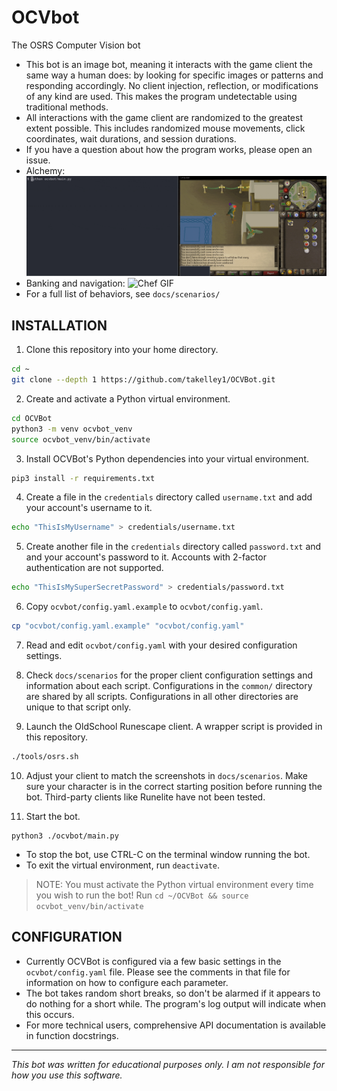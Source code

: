 # OCVbot

The OSRS Computer Vision bot

- This bot is an image bot, meaning it interacts with the game client the same
  way a human does: by looking for specific images or patterns and responding
  accordingly. No client injection, reflection, or modifications of any kind are
  used. This makes the program undetectable using traditional methods.
- All interactions with the game client are randomized to the greatest extent
  possible. This includes randomized mouse movements, click coordinates, wait
  durations, and session durations.
- If you have a question about how the program works, please open an issue.
- Alchemy:
![Alchemy GIF](./docs/gifs/alchemy.gif)
- Banking and navigation:
![Chef GIF](./docs/gifs/chef-al-kharid.gif)
- For a full list of behaviors, see `docs/scenarios/`

## INSTALLATION

1. Clone this repository into your home directory.
```bash
cd ~
git clone --depth 1 https://github.com/takelley1/OCVBot.git
```

2. Create and activate a Python virtual environment.
```bash
cd OCVBot
python3 -m venv ocvbot_venv
source ocvbot_venv/bin/activate
```

3. Install OCVBot's Python dependencies into your virtual environment.
```bash
pip3 install -r requirements.txt
```

4. Create a file in the `credentials` directory called `username.txt` and add
   your account's username to it.
```bash
echo "ThisIsMyUsername" > credentials/username.txt
```

5. Create another file in the `credentials` directory called `password.txt` and
   and your account's password to it. Accounts with 2-factor authentication are
   not supported.
```bash
echo "ThisIsMySuperSecretPassword" > credentials/password.txt
```

6. Copy `ocvbot/config.yaml.example` to `ocvbot/config.yaml`.
```bash
cp "ocvbot/config.yaml.example" "ocvbot/config.yaml"
```

7. Read and edit `ocvbot/config.yaml` with your desired configuration settings.

8. Check `docs/scenarios` for the proper client configuration
   settings and information about each script. Configurations in the `common/` directory are shared by all
   scripts. Configurations in all other directories are unique to that script
   only.

9. Launch the OldSchool Runescape client. A wrapper script is provided in
   this repository.
```bash
./tools/osrs.sh
```

10. Adjust your client to match the screenshots in `docs/scenarios`.
    Make sure your character is in the correct starting position before running
    the bot. Third-party clients like Runelite have not been tested.

11. Start the bot.
```
python3 ./ocvbot/main.py
```

- To stop the bot, use CTRL-C on the terminal window running the bot.
- To exit the virtual environment, run `deactivate`.
> NOTE: You must activate the Python virtual environment every time you wish to run the bot!
> Run `cd ~/OCVBot && source ocvbot_venv/bin/activate`

## CONFIGURATION

- Currently OCVBot is configured via a few basic settings in the
  `ocvbot/config.yaml` file. Please see the comments in that file for information
  on how to configure each parameter.
- The bot takes random short breaks, so don't be alarmed if it appears to do
  nothing for a short while. The program's log output will indicate when this occurs.
- For more technical users, comprehensive API documentation is available in
  function docstrings.

---

*This bot was written for educational purposes only. I am not responsible for how
you use this software.*
